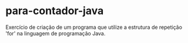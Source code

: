 # para-contador-java
Exercício de criação de um programa que utilize a estrutura de repetição 'for' na linguagem de programação Java.
